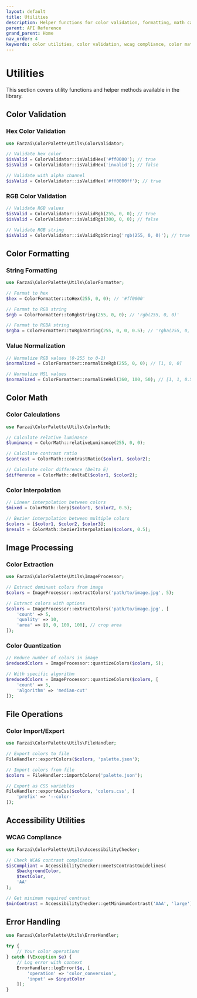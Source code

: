 ```yaml
---
layout: default
title: Utilities
description: Helper functions for color validation, formatting, math calculations, and accessibility checking
parent: API Reference
grand_parent: Home
nav_order: 4
keywords: color utilities, color validation, wcag compliance, color math
---
```


# Utilities

This section covers utility functions and helper methods available in the library.

## Color Validation

### Hex Color Validation

```php
use Farzai\ColorPalette\Utils\ColorValidator;

// Validate hex color
$isValid = ColorValidator::isValidHex('#ff0000'); // true
$isValid = ColorValidator::isValidHex('invalid'); // false

// Validate with alpha channel
$isValid = ColorValidator::isValidHex('#ff0000ff'); // true
```

### RGB Color Validation

```php
// Validate RGB values
$isValid = ColorValidator::isValidRgb(255, 0, 0); // true
$isValid = ColorValidator::isValidRgb(300, 0, 0); // false

// Validate RGB string
$isValid = ColorValidator::isValidRgbString('rgb(255, 0, 0)'); // true
```

## Color Formatting

### String Formatting

```php
use Farzai\ColorPalette\Utils\ColorFormatter;

// Format to hex
$hex = ColorFormatter::toHex(255, 0, 0); // '#ff0000'

// Format to RGB string
$rgb = ColorFormatter::toRgbString(255, 0, 0); // 'rgb(255, 0, 0)'

// Format to RGBA string
$rgba = ColorFormatter::toRgbaString(255, 0, 0, 0.5); // 'rgba(255, 0, 0, 0.5)'
```

### Value Normalization

```php
// Normalize RGB values (0-255 to 0-1)
$normalized = ColorFormatter::normalizeRgb(255, 0, 0); // [1, 0, 0]

// Normalize HSL values
$normalized = ColorFormatter::normalizeHsl(360, 100, 50); // [1, 1, 0.5]
```

## Color Math

### Color Calculations

```php
use Farzai\ColorPalette\Utils\ColorMath;

// Calculate relative luminance
$luminance = ColorMath::relativeLuminance(255, 0, 0);

// Calculate contrast ratio
$contrast = ColorMath::contrastRatio($color1, $color2);

// Calculate color difference (Delta E)
$difference = ColorMath::deltaE($color1, $color2);
```

### Color Interpolation

```php
// Linear interpolation between colors
$mixed = ColorMath::lerp($color1, $color2, 0.5);

// Bezier interpolation between multiple colors
$colors = [$color1, $color2, $color3];
$result = ColorMath::bezierInterpolation($colors, 0.5);
```

## Image Processing

### Color Extraction

```php
use Farzai\ColorPalette\Utils\ImageProcessor;

// Extract dominant colors from image
$colors = ImageProcessor::extractColors('path/to/image.jpg', 5);

// Extract colors with options
$colors = ImageProcessor::extractColors('path/to/image.jpg', [
    'count' => 5,
    'quality' => 10,
    'area' => [0, 0, 100, 100], // crop area
]);
```

### Color Quantization

```php
// Reduce number of colors in image
$reducedColors = ImageProcessor::quantizeColors($colors, 5);

// With specific algorithm
$reducedColors = ImageProcessor::quantizeColors($colors, [
    'count' => 5,
    'algorithm' => 'median-cut'
]);
```

## File Operations

### Color Import/Export

```php
use Farzai\ColorPalette\Utils\FileHandler;

// Export colors to file
FileHandler::exportColors($colors, 'palette.json');

// Import colors from file
$colors = FileHandler::importColors('palette.json');

// Export as CSS variables
FileHandler::exportAsCss($colors, 'colors.css', [
    'prefix' => '--color-'
]);
```

## Accessibility Utilities

### WCAG Compliance

```php
use Farzai\ColorPalette\Utils\AccessibilityChecker;

// Check WCAG contrast compliance
$isCompliant = AccessibilityChecker::meetsContrastGuidelines(
    $backgroundColor,
    $textColor,
    'AA'
);

// Get minimum required contrast
$minContrast = AccessibilityChecker::getMinimumContrast('AAA', 'large');
```

## Error Handling

```php
use Farzai\ColorPalette\Utils\ErrorHandler;

try {
    // Your color operations
} catch (\Exception $e) {
    // Log error with context
    ErrorHandler::logError($e, [
        'operation' => 'color_conversion',
        'input' => $inputColor
    ]);
}
``` 